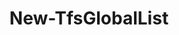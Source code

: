 ﻿---
title: New-TfsGlobalList
breadcrumbs: [ "GlobalList" ]
parent: "GlobalList"
description: "Creates a new Global List. "
remarks: 
parameterSets: 
  "_All_": [ Collection, Force, GlobalList, Items, Passthru, Project ] 
  "__AllParameterSets":  
    GlobalList: 
      type: "string"  
      position: "0"  
      required: true  
    Items: 
      type: "string[]"  
      required: true  
    Collection: 
      type: "object"  
    Force: 
      type: "SwitchParameter"  
    Passthru: 
      type: "SwitchParameter"  
    Project: 
      type: "object" 
parameters: 
  - name: "GlobalList" 
    description: "Specifies the name of the new global list. " 
    required: true 
    globbing: false 
    pipelineInput: "true (ByPropertyName)" 
    position: 0 
    type: "string" 
    aliases: [ Name ] 
  - name: "Name" 
    description: "Specifies the name of the new global list. This is an alias of the GlobalList parameter." 
    required: true 
    globbing: false 
    pipelineInput: "true (ByPropertyName)" 
    position: 0 
    type: "string" 
    aliases: [ Name ] 
  - name: "Items" 
    description: "Specifies the contents (items) of the new global list. " 
    required: true 
    globbing: false 
    pipelineInput: "true (ByPropertyName)" 
    type: "string[]" 
  - name: "Force" 
    description: "Allows the cmdlet to overwrite an existing global list. " 
    globbing: false 
    type: "SwitchParameter" 
    defaultValue: "False" 
  - name: "Project" 
    description: "Specifies the name of the Team Project, its ID (a GUID), or a Microsoft.TeamFoundation.Core.WebApi.TeamProject object to connect to. When omitted, it defaults to the connection set by Connect-TfsTeamProject (if any). For more details, see the Get-TfsTeamProject cmdlet. " 
    globbing: false 
    type: "object" 
  - name: "Collection" 
    description: "Specifies the URL to the Team Project Collection or Azure DevOps Organization to connect to, a TfsTeamProjectCollection object (Windows PowerShell only), or a VssConnection object. You can also connect to an Azure DevOps Services organizations by simply providing its name instead of the full URL. For more details, see the Get-TfsTeamProjectCollection cmdlet. When omitted, it defaults to the connection set by Connect-TfsTeamProjectCollection (if any). " 
    globbing: false 
    type: "object" 
  - name: "Passthru" 
    description: "Returns the results of the command. By default, this cmdlet does not generate any output. " 
    globbing: false 
    type: "SwitchParameter" 
    defaultValue: "False"
inputs: 
  - type: "System.String" 
    description: "Specifies the name of the new global list. " 
  - type: "System.String[]" 
    description: "Specifies the contents (items) of the new global list. "
outputs: 
  - type: "System.Management.Automation.PSCustomObject" 
    description: 
notes: 
relatedLinks: 
  - text: "Online Version:" 
    uri: "https://tfscmdlets.dev/docs/cmdlets/GlobalList/New-TfsGlobalList"
aliases: 
examples: 
---
